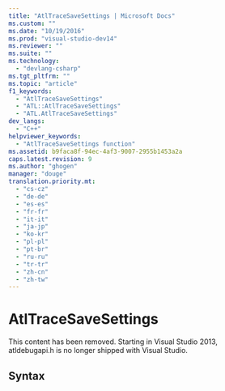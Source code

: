 ```yaml
---
title: "AtlTraceSaveSettings | Microsoft Docs"
ms.custom: ""
ms.date: "10/19/2016"
ms.prod: "visual-studio-dev14"
ms.reviewer: ""
ms.suite: ""
ms.technology: 
  - "devlang-csharp"
ms.tgt_pltfrm: ""
ms.topic: "article"
f1_keywords: 
  - "AtlTraceSaveSettings"
  - "ATL::AtlTraceSaveSettings"
  - "ATL.AtlTraceSaveSettings"
dev_langs: 
  - "C++"
helpviewer_keywords: 
  - "AtlTraceSaveSettings function"
ms.assetid: b9faca8f-94ec-4af3-9007-2955b1453a2a
caps.latest.revision: 9
ms.author: "ghogen"
manager: "douge"
translation.priority.mt: 
  - "cs-cz"
  - "de-de"
  - "es-es"
  - "fr-fr"
  - "it-it"
  - "ja-jp"
  - "ko-kr"
  - "pl-pl"
  - "pt-br"
  - "ru-ru"
  - "tr-tr"
  - "zh-cn"
  - "zh-tw"
---
```

# AtlTraceSaveSettings
This content has been removed. Starting in Visual Studio 2013, atldebugapi.h is no longer shipped with Visual Studio.  
  
## Syntax